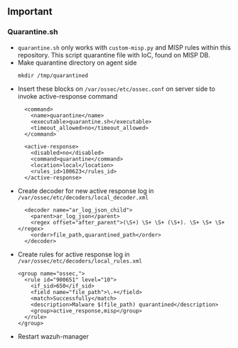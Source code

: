 ## Important
### Quarantine.sh
* `quarantine.sh` only works with `custom-misp.py` and MISP rules within this repository. This script quarantine file with IoC, found on MISP DB.
* Make quarantine directory on agent side
  ```
  mkdir /tmp/quarantined
  ```
* Insert these blocks on `/var/ossec/etc/ossec.conf` on server side to invoke active-response command
  ```
    <command>
      <name>quarantine</name>
      <executable>quarantine.sh</executable>
      <timeout_allowed>no</timeout_allowed>
    </command>
  
    <active-response>
      <disabled>no</disabled>
      <command>quarantine</command>
      <location>local</location>
      <rules_id>100623</rules_id>
    </active-response>
  ```
* Create decoder for new active response log in `/var/ossec/etc/decoders/local_decoder.xml`
  ```
    <decoder name="ar_log_json_child">
      <parent>ar_log_json</parent>
      <regex offset="after_parent">(\S+) \S+ \S+ (\S+). \S+ \S+ \S+</regex>
      <order>file_path,quarantined_path</order>
    </decoder>

  ```
* Create rules for active response log in `/var/ossec/etc/decoders/local_rules.xml`
  ```
  <group name="ossec,">
    <rule id="900651" level="10">
      <if_sid>650</if_sid>
      <field name="file_path">\.+</field>
      <match>Successfully</match>
      <description>Malware $(file_path) quarantined</description>
      <group>active_response,misp</group>
    </rule>
  </group>

  ```
* Restart wazuh-manager

